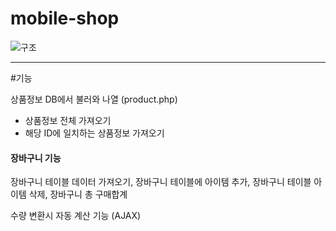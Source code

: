 # mobile-shop

![구조](https://user-images.githubusercontent.com/65330249/97081044-b83f4300-163a-11eb-8e77-89b2a7f19dce.jpg)

------
#기능

상품정보 DB에서 불러와 나열 (product.php)
 * 상품정보 전체 가져오기
 * 해당 ID에 일치하는 상품정보 가져오기 
 
#### 장바구니 기능 
장바구니 테이블 데이터 가져오기, 장바구니 테이블에 아이템 추가,
장바구니 테이블 아이템 삭제, 장바구니 총 구매합계

수량 변환시 자동 계산 기능 (AJAX)

